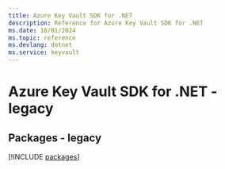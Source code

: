 ```yaml
---
title: Azure Key Vault SDK for .NET
description: Reference for Azure Key Vault SDK for .NET
ms.date: 10/01/2024
ms.topic: reference
ms.devlang: dotnet
ms.service: keyvault
---
```

# Azure Key Vault SDK for .NET - legacy
## Packages - legacy
[!INCLUDE [packages](key-vault-index.md)]